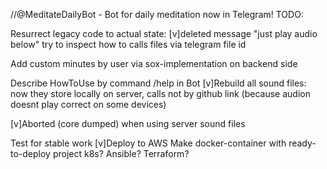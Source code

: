 //@MeditateDailyBot - Bot for daily meditation now in Telegram!
TODO:

Resurrect legacy code to actual state:
    [v]deleted message "just play audio below"
    try to inspect how to calls files via telegram file id

Add custom minutes by user via sox-implementation on backend side

Describe HowToUse by command /help in Bot
[v]Rebuild all sound files: now they store locally on server, calls not by github link (because audion doesnt play correct on some devices)

[v]Aborted (core dumped) when using server sound files

Test for stable work
[v]Deploy to AWS
Make docker-container with ready-to-deploy project
k8s?
Ansible?
Terraform?
